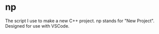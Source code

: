 # np
The script I use to make a new C++ project. np stands for "New Project". Designed for use with VSCode.

